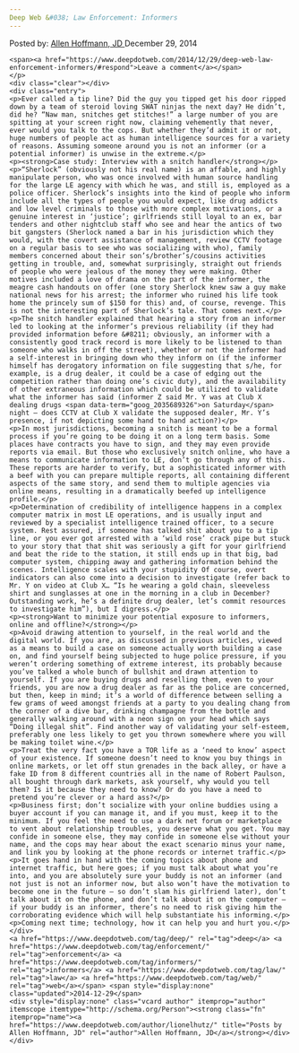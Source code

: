 ```yaml
---
Deep Web &#038; Law Enforcement: Informers
---
```

<article class="post-listing post-7951 post type-post status-publish format-standard has-post-thumbnail hentry  tag-deep tag-enforcement tag-informers tag-law tag-web">
    <div class="post-inner">
        <span>Posted by: <a href="https://www.deepdotweb.com/author/lionelhutz/" title="">Allen Hoffmann, JD </a></span>
    <span>December 29, 2014</span>
    
    <span><a href="https://www.deepdotweb.com/2014/12/29/deep-web-law-enforcement-informers/#respond">Leave a comment</a></span>
    </p>
    <div class="clear"></div>
    <div class="entry">
    <p>Ever called a tip line? Did the guy you tipped get his door ripped down by a team of steroid loving SWAT ninjas the next day? He didn’t, did he? “Naw man, snitches get stitches!” a large number of you are spitting at your screen right now, claiming vehemently that never, ever would you talk to the cops. But whether they’d admit it or not, huge numbers of people act as human intelligence sources for a variety of reasons. Assuming someone around you is not an informer (or a potential informer) is unwise in the extreme.</p>
    <p><strong>Case study: Interview with a snitch handler</strong></p>
    <p>“Sherlock” (obviously not his real name) is an affable, and highly manipulate person, who was once involved with human source handling for the large LE agency with which he was, and still is, employed as a police officer. Sherlock’s insights into the kind of people who inform include all the types of people you would expect, like drug addicts and low level criminals to those with more complex motivations, or a genuine interest in ‘justice’; girlfriends still loyal to an ex, bar tenders and other nightclub staff who see and hear the antics of two bit gangsters (Sherlock named a bar in his jurisdiction which they would, with the covert assistance of management, review CCTV footage on a regular basis to see who was socializing with who), family members concerned about their son’s/brother’s/cousins activities getting in trouble, and, somewhat surprisingly, straight out friends of people who were jealous of the money they were making. Other motives included a love of drama on the part of the informer, the meagre cash handouts on offer (one story Sherlock knew saw a guy make national news for his arrest; the informer who ruined his life took home the princely sum of $150 for this) and, of course, revenge. This is not the interesting part of Sherlock’s tale. That comes next.</p>
    <p>The snitch handler explained that hearing a story from an informer led to looking at the informer’s previous reliability (if they had provided information before &#8211; obviously, an informer with a consistently good track record is more likely to be listened to than someone who walks in off the street), whether or not the informer had a self-interest in bringing down who they inform on (if the informer himself has derogatory information on file suggesting that s/he, for example, is a drug dealer, it could be a case of edging out the competition rather than doing one’s civic duty), and the availability of other extraneous information which could be utilized to validate what the informer has said (informer Z said Mr. Y was at Club X dealing drugs <span data-term="goog_2035689326">on Saturday</span> night – does CCTV at Club X validate the supposed dealer, Mr. Y’s presence, if not depicting some hand to hand action?)</p>
    <p>In most jurisdictions, becoming a snitch is meant to be a formal process if you’re going to be doing it on a long term basis. Some places have contracts you have to sign, and they may even provide reports via email. But those who exclusively snitch online, who have a means to communicate information to LE, don’t go through any of this. These reports are harder to verify, but a sophisticated informer with a beef with you can prepare multiple reports, all containing different aspects of the same story, and send them to multiple agencies via online means, resulting in a dramatically beefed up intelligence profile.</p>
    <p>Determination of credibility of intelligence happens in a complex computer matrix in most LE operations, and is usually input and reviewed by a specialist intelligence trained officer, to a secure system. Rest assured, if someone has talked shit about you to a tip line, or you ever got arrested with a ‘wild rose’ crack pipe but stuck to your story that that shit was seriously a gift for your girlfriend and beat the ride to the station, it still ends up in that big, bad computer system, chipping away and gathering information behind the scenes. Intelligence scales with your stupidity Of course, overt indicators can also come into a decision to investigate (refer back to Mr. Y on video at Club X… “Is he wearing a gold chain, sleeveless shirt and sunglasses at one in the morning in a club in December? Outstanding work, he’s a definite drug dealer, let’s commit resources to investigate him”), but I digress.</p>
    <p><strong>Want to minimize your potential exposure to informers, online and offline?</strong></p>
    <p>Avoid drawing attention to yourself, in the real world and the digital world. If you are, as discussed in previous articles, viewed as a means to build a case on someone actually worth building a case on, and find yourself being subjected to huge police pressure, if you weren’t ordering something of extreme interest, its probably because you’ve talked a whole bunch of bullshit and drawn attention to yourself. If you are buying drugs and reselling them, even to your friends, you are now a drug dealer as far as the police are concerned, but then, keep in mind; it’s a world of difference between selling a few grams of weed amongst friends at a party to you dealing chang from the corner of a dive bar, drinking champagne from the bottle and generally walking around with a neon sign on your head which says “Doing illegal shit”. Find another way of validating your self-esteem, preferably one less likely to get you thrown somewhere where you will be making toilet wine.</p>
    <p>Treat the very fact you have a TOR life as a ‘need to know’ aspect of your existence. If someone doesn’t need to know you buy things in online markets, or let off stun grenades in the back alley, or have a fake ID from 8 different countries all in the name of Robert Paulson, all bought through dark markets, ask yourself, why would you tell them? Is it because they need to know? Or do you have a need to pretend you’re clever or a hard ass?</p>
    <p>Business first; don’t socialize with your online buddies using a buyer account if you can manage it, and if you must, keep it to the minimum. If you feel the need to use a dark net forum or marketplace to vent about relationship troubles, you deserve what you get. You may confide in someone else, they may confide in someone else without your name, and the cops may hear about the exact scenario minus your name, and link you by looking at the phone records or internet traffic.</p>
    <p>It goes hand in hand with the coming topics about phone and internet traffic, but here goes; if you must talk about what you’re into, and you are absolutely sure your buddy is not an informer (and not just is not an informer now, but also won’t have the motivation to become one in the future – so don’t slam his girlfriend later), don’t talk about it on the phone, and don’t talk about it on the computer – if your buddy is an informer, there’s no need to risk giving him the corroborating evidence which will help substantiate his informing.</p>
    <p>Coming next time; technology, how it can help you and hurt you.</p>
    </div>
    <a href="https://www.deepdotweb.com/tag/deep/" rel="tag">deep</a> <a href="https://www.deepdotweb.com/tag/enforcement/" rel="tag">enforcement</a> <a href="https://www.deepdotweb.com/tag/informers/" rel="tag">informers</a> <a href="https://www.deepdotweb.com/tag/law/" rel="tag">law</a> <a href="https://www.deepdotweb.com/tag/web/" rel="tag">web</a></span> <span style="display:none" class="updated">2014-12-29</span>
    <div style="display:none" class="vcard author" itemprop="author" itemscope itemtype="http://schema.org/Person"><strong class="fn" itemprop="name"><a href="https://www.deepdotweb.com/author/lionelhutz/" title="Posts by Allen Hoffmann, JD" rel="author">Allen Hoffmann, JD</a></strong></div>
    </div>
</article>

